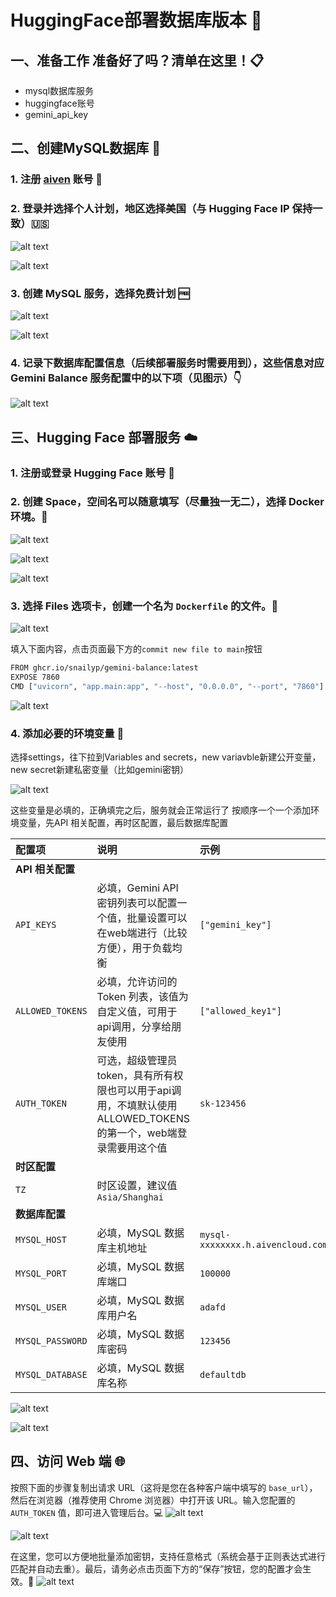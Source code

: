# HuggingFace部署数据库版本 🚀

## 一、准备工作 准备好了吗？清单在这里！📋

- mysql数据库服务
- huggingface账号
- gemini_api_key

## 二、创建MySQL数据库 💾

### 1. 注册 [aiven](https://console.aiven.io/) 账号 📝

### 2. 登录并选择个人计划，地区选择美国（与 Hugging Face IP 保持一致）🇺🇸

![alt text](image.png)

![alt text](image-1.png)

### 3. 创建 MySQL 服务，选择免费计划 🆓

![alt text](image-2.png)

![alt text](image-3.png)

### 4. 记录下数据库配置信息（后续部署服务时需要用到），这些信息对应 Gemini Balance 服务配置中的以下项（见图示）👇

![alt text](image-4.png)

## 三、Hugging Face 部署服务 ☁️

### 1. 注册或登录 Hugging Face 账号 🔑

### 2. 创建 Space，空间名可以随意填写（尽量独一无二），选择 Docker 环境。🐳

![alt text](image-5.png)

![alt text](image-6.png)

![alt text](image-7.png)

### 3. 选择 Files 选项卡，创建一个名为 `Dockerfile` 的文件。📄

![alt text](image-8.png)

填入下面内容，点击页面最下方的`commit new file to main`按钮

```bash
FROM ghcr.io/snailyp/gemini-balance:latest
EXPOSE 7860
CMD ["uvicorn", "app.main:app", "--host", "0.0.0.0", "--port", "7860"]
```

![alt text](image-9.png)

### 4. 添加必要的环境变量 📝

选择settings，往下拉到Variables and secrets，new variavble新建公开变量，new secret新建私密变量（比如gemini密钥）

![alt text](image-10.png)

这些变量是必填的，正确填完之后，服务就会正常运行了
按顺序一个一个添加环境变量，先API 相关配置，再时区配置，最后数据库配置

| 配置项                       | 说明                                                     | 示例 |
| :--------------------------- | :------------------------------------------------------- | :--|
| **API 相关配置**             |                                                          | |
| `API_KEYS`                   | 必填，Gemini API 密钥列表可以配置一个值，批量设置可以在web端进行（比较方便），用于负载均衡                        | `["gemini_key"]` |
| `ALLOWED_TOKENS`             | 必填，允许访问的 Token 列表，该值为自定义值，可用于api调用，分享给朋友使用                                    | `["allowed_key1"]` |
| `AUTH_TOKEN`                 | 可选，超级管理员token，具有所有权限也可以用于api调用，不填默认使用 ALLOWED_TOKENS 的第一个，web端登录需要用这个值 | `sk-123456` |
| **时区配置**             |                                                          | |
| `TZ`                 | 时区设置，建议值 `Asia/Shanghai` | |
| **数据库配置**               |                                                          | |
| `MYSQL_HOST`                 | 必填，MySQL 数据库主机地址                               |    `mysql-xxxxxxxx.h.aivencloud.com` |
| `MYSQL_PORT`                 | 必填，MySQL 数据库端口                                   | `100000` |
| `MYSQL_USER`                 | 必填，MySQL 数据库用户名                                 | `adafd` |
| `MYSQL_PASSWORD`             | 必填，MySQL 数据库密码                                   | `123456` |
| `MYSQL_DATABASE`             | 必填，MySQL 数据库名称                                   | `defaultdb` |

![alt text](image-11.png)

![alt text](image-12.png)

## 四、访问 Web 端 🌐

按照下面的步骤复制出请求 URL（这将是您在各种客户端中填写的 `base_url`），然后在浏览器（推荐使用 Chrome 浏览器）中打开该 URL。输入您配置的 `AUTH_TOKEN` 值，即可进入管理后台。💻
![alt text](image-13.png)

![alt text](image-14.png)

在这里，您可以方便地批量添加密钥，支持任意格式（系统会基于正则表达式进行匹配并自动去重）。最后，请务必点击页面下方的“保存”按钮，您的配置才会生效。💾
![alt text](image-15.png)
